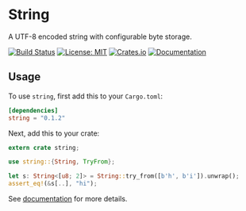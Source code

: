 # String

A UTF-8 encoded string with configurable byte storage.

[![Build Status](https://travis-ci.org/carllerche/string.svg?branch=master)](https://travis-ci.org/carllerche/string)
[![License: MIT](https://img.shields.io/badge/License-MIT-blue.svg)](https://opensource.org/licenses/MIT)
[![Crates.io](https://img.shields.io/crates/v/string.svg?maxAge=2592000)](https://crates.io/crates/string)
[![Documentation](https://docs.rs/string/badge.svg)](https://docs.rs/string)

## Usage

To use `string`, first add this to your `Cargo.toml`:

```toml
[dependencies]
string = "0.1.2"
```

Next, add this to your crate:

```rust
extern crate string;

use string::{String, TryFrom};

let s: String<[u8; 2]> = String::try_from([b'h', b'i']).unwrap();
assert_eq!(&s[..], "hi");
```

See [documentation](https://docs.rs/string) for more details.
